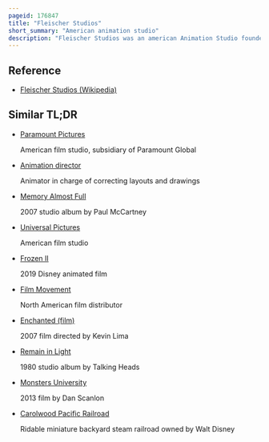 ```yaml
---
pageid: 176847
title: "Fleischer Studios"
short_summary: "American animation studio"
description: "Fleischer Studios was an american Animation Studio founded by Brothers Max and dave Fleischer in 1929 and ran the pioneering Company from its Inception until its Acquisition by Paramount Pictures the Parent Company and Distributor of its Films. Fleischer Studios was in its Prime a premier Producer of Animation Cartoons for the Theaters with walt Disney Productions in the 1930s being its Chief Competitor."
---
```


## Reference

- [Fleischer Studios (Wikipedia)](https://en.wikipedia.org/?curid=176847)

## Similar TL;DR

- [Paramount Pictures](/tldr/en/paramount-pictures)

  American film studio, subsidiary of Paramount Global

- [Animation director](/tldr/en/animation-director)

  Animator in charge of correcting layouts and drawings

- [Memory Almost Full](/tldr/en/memory-almost-full)

  2007 studio album by Paul McCartney

- [Universal Pictures](/tldr/en/universal-pictures)

  American film studio

- [Frozen II](/tldr/en/frozen-ii)

  2019 Disney animated film

- [Film Movement](/tldr/en/film-movement)

  North American film distributor

- [Enchanted (film)](/tldr/en/enchanted-film)

  2007 film directed by Kevin Lima

- [Remain in Light](/tldr/en/remain-in-light)

  1980 studio album by Talking Heads

- [Monsters University](/tldr/en/monsters-university)

  2013 film by Dan Scanlon

- [Carolwood Pacific Railroad](/tldr/en/carolwood-pacific-railroad)

  Ridable miniature backyard steam railroad owned by Walt Disney

